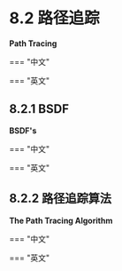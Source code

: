 # 8.2 路径追踪

**Path Tracing**

=== "中文"

=== "英文"

## 8.2.1 BSDF

**BSDF's**

=== "中文"

=== "英文"

## 8.2.2 路径追踪算法

**The Path Tracing Algorithm**

=== "中文"

=== "英文"
